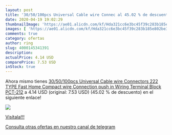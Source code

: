 ```yaml
---
layout: post
title: '30/50/100pcs Universal Cable wire Connec al 45.02 % de descuento'
date: 2020-04-19 19:02:29
thumbnailImage: 'https://ae01.alicdn.com/kf/Hda321cc6e3bc45f39c283b185e802be36/30-50-100pcs-Universal-Cable-wire-Connectors-222-TYPE-Fast-Home-Compact-wire-Connection-push-in.jpg_350x350._SL200_.jpg'
images: [ 'https://ae01.alicdn.com/kf/Hda321cc6e3bc45f39c283b185e802be36/30-50-100pcs-Universal-Cable-wire-Connectors-222-TYPE-Fast-Home-Compact-wire-Connection-push-in.jpg_350x350._SL200_.jpg' ]
comments: true
category: ofertas
author: ring
slug: 4000145341391
description:
actualPrice: 4.14 USD
comparePrice: 7.53 USD
inStock: true
---
```


Ahora mismo tienes [30/50/100pcs Universal Cable wire Connectors 222 TYPE Fast Home Compact wire Connection push in Wiring Terminal Block PCT-212](https://www.amazon.com/dp/4000145341391/?tag=redken08-20) a 4.14 USD (original: 7.53 USD) (45.02 %  de descuento) en el siguiente enlace!

[![](https://ae01.alicdn.com/kf/Hda321cc6e3bc45f39c283b185e802be36/30-50-100pcs-Universal-Cable-wire-Connectors-222-TYPE-Fast-Home-Compact-wire-Connection-push-in.jpg_350x350._SL200_.jpg)](https://www.amazon.com/dp/4000145341391/?tag=redken08-20)

[Visítala!!!](https://www.amazon.com/dp/4000145341391/?tag=redken08-20)

[Consulta otras ofertas en nuestro canal de telegram](https://t.me/s/ofertas25)
